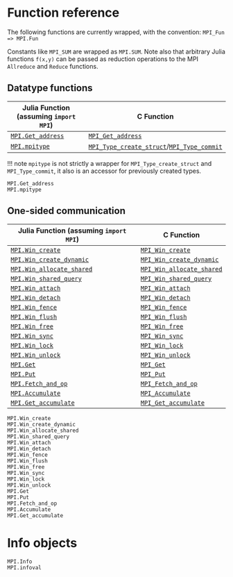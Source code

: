 # Function reference

The following functions are currently wrapped, with the convention: `MPI_Fun => MPI.Fun`

Constants like `MPI_SUM` are wrapped as `MPI.SUM`.   Note also that
arbitrary Julia functions `f(x,y)` can be passed as reduction operations
to the MPI `Allreduce` and `Reduce` functions.

## Datatype functions

Julia Function (assuming `import MPI`) | C Function
---------------------------------------|--------------------------------------------------------
 [`MPI.Get_address`](@ref)             | [`MPI_Get_address`](https://www.open-mpi.org/doc/v3.0/man3/MPI_Get_address.3.php)
 [`MPI.mpitype`](@ref)                 | [`MPI_Type_create_struct`](https://www.open-mpi.org/doc/v1.10/man3/MPI_Type_create_struct.3.php)/[`MPI_Type_commit`](https://www.open-mpi.org/doc/v1.10/man3/MPI_Type_commit.3.php)

!!! note
    `mpitype` is not strictly a wrapper for
    `MPI_Type_create_struct` and `MPI_Type_commit`, it also is an accessor for
    previously created types.


```@docs
MPI.Get_address
MPI.mpitype
```

## One-sided communication

Julia Function (assuming `import MPI`) | C Function
---------------------------------------|--------------------------------------------------------
 [`MPI.Win_create`](@ref)              | [`MPI_Win_create`](https://www.open-mpi.org/doc/v3.0/man3/MPI_Win_create.3.php)
 [`MPI.Win_create_dynamic`](@ref)      | [`MPI_Win_create_dynamic`](https://www.open-mpi.org/doc/v3.0/man3/MPI_Win_create_dynamic.3.php)
 [`MPI.Win_allocate_shared`](@ref)     | [`MPI_Win_allocate_shared`](https://www.open-mpi.org/doc/v3.0/man3/MPI_Win_allocate_shared.3.php)
 [`MPI.Win_shared_query`](@ref)        | [`MPI_Win_shared_query`](https://www.open-mpi.org/doc/v3.0/man3/MPI_Win_shared_query.3.php)
 [`MPI.Win_attach`](@ref)              | [`MPI_Win_attach`](https://www.open-mpi.org/doc/v3.0/man3/MPI_Win_attach.3.php)
 [`MPI.Win_detach`](@ref)              | [`MPI_Win_detach`](https://www.open-mpi.org/doc/v3.0/man3/MPI_Win_detach.3.php)
 [`MPI.Win_fence`](@ref)               | [`MPI_Win_fence`](https://www.open-mpi.org/doc/v3.0/man3/MPI_Win_fence.3.php)
 [`MPI.Win_flush`](@ref)               | [`MPI_Win_flush`](https://www.open-mpi.org/doc/v3.0/man3/MPI_Win_flush.3.php)
 [`MPI.Win_free`](@ref)                | [`MPI_Win_free`](https://www.open-mpi.org/doc/v3.0/man3/MPI_Win_free.3.php)
 [`MPI.Win_sync`](@ref)                | [`MPI_Win_sync`](https://www.open-mpi.org/doc/v3.0/man3/MPI_Win_sync.3.php)
 [`MPI.Win_lock`](@ref)                | [`MPI_Win_lock`](https://www.open-mpi.org/doc/v3.0/man3/MPI_Win_lock.3.php)
 [`MPI.Win_unlock`](@ref)              | [`MPI_Win_unlock`](https://www.open-mpi.org/doc/v3.0/man3/MPI_Win_unlock.3.php)
 [`MPI.Get`](@ref)                     | [`MPI_Get`](https://www.open-mpi.org/doc/v3.0/man3/MPI_Get.3.php)
 [`MPI.Put`](@ref)                     | [`MPI_Put`](https://www.open-mpi.org/doc/v3.0/man3/MPI_Put.3.php)
 [`MPI.Fetch_and_op`](@ref)            | [`MPI_Fetch_and_op`](https://www.open-mpi.org/doc/v3.0/man3/MPI_Fetch_and_op.3.php)
 [`MPI.Accumulate`](@ref)              | [`MPI_Accumulate`](https://www.open-mpi.org/doc/v3.0/man3/MPI_Accumulate.3.php)
 [`MPI.Get_accumulate`](@ref)          | [`MPI_Get_accumulate`](https://www.open-mpi.org/doc/v3.0/man3/MPI_Get_accumulate.3.php)


```@docs
MPI.Win_create
MPI.Win_create_dynamic
MPI.Win_allocate_shared
MPI.Win_shared_query
MPI.Win_attach
MPI.Win_detach
MPI.Win_fence
MPI.Win_flush
MPI.Win_free
MPI.Win_sync
MPI.Win_lock
MPI.Win_unlock
MPI.Get
MPI.Put
MPI.Fetch_and_op
MPI.Accumulate
MPI.Get_accumulate
```

# Info objects

```@docs
MPI.Info
MPI.infoval
```
